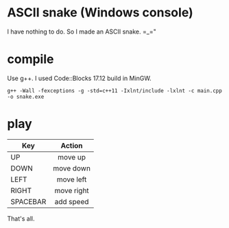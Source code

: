 # ASCII snake (Windows console)

I have nothing to do. So I made an ASCII snake. =_="

# compile

Use g++. I used Code::Blocks 17.12 build in MinGW.

`g++ -Wall -fexceptions -g -std=c++11 -Ixlnt/include -lxlnt -c main.cpp -o snake.exe`

# play

| Key         | Action        | 
|------------ |:-------------:| 
| UP          | move up       |
| DOWN        | move down     |
| LEFT        | move left     |
| RIGHT       | move right    |
| SPACEBAR    | add speed     |

That's all.
